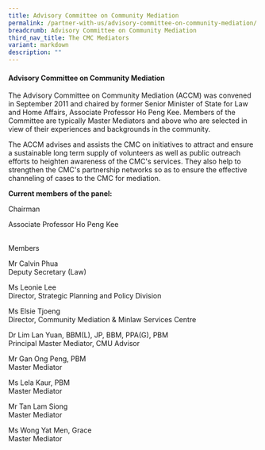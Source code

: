```yaml
---
title: Advisory Committee on Community Mediation
permalink: /partner-with-us/advisory-committee-on-community-mediation/
breadcrumb: Advisory Committee on Community Mediation
third_nav_title: The CMC Mediators
variant: markdown
description: ""
---
```

#### Advisory Committee on Community Mediation

The Advisory Committee on Community Mediation (ACCM) was convened in September 2011 and chaired by former Senior Minister of State for Law and Home Affairs, Associate Professor Ho Peng Kee. Members of the Committee are typically Master Mediators and above who are selected in view of their experiences and backgrounds in the community.


The ACCM advises and assists the CMC on initiatives to attract and ensure a sustainable long term supply of volunteers as well as public outreach efforts to heighten awareness of the CMC's services. They also help to strengthen the CMC's partnership networks so as to ensure the effective channeling of cases to the CMC for mediation.


**Current members of the panel:**


Chairman

Associate Professor Ho Peng Kee<br><br>


Members    

Mr Calvin Phua<br>
Deputy Secretary (Law)

Ms Leonie Lee<br>
Director, Strategic Planning and Policy Division

Ms Elsie Tjoeng<br>
Director, Community Mediation &amp; Minlaw Services Centre

Dr Lim Lan Yuan, BBM(L), JP, BBM, PPA(G), PBM<br>
Principal Master Mediator, CMU Advisor

Mr Gan Ong Peng, PBM<br>
Master Mediator

Ms Lela Kaur, PBM<br>
Master Mediator

Mr Tan Lam Siong<br>
Master Mediator

Ms Wong Yat Men, Grace<br>
Master Mediator